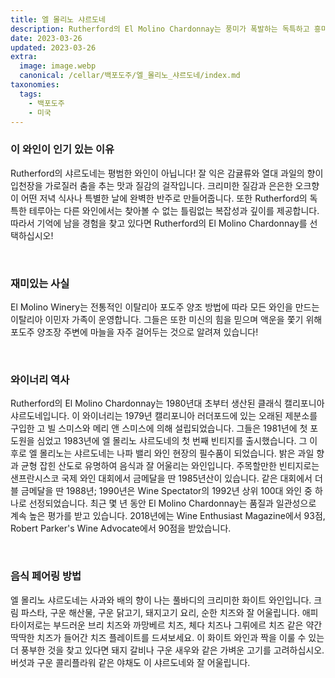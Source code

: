 ```yaml
---
title: 엘 몰리노 샤르도네
description: Rutherford의 El Molino Chardonnay는 풍미가 폭발하는 독특하고 흥미진진한 와인입니다. 이 풀바디 화이트 와인은 잘 익은 과일, 구운 오크, 크리미한 버터 향이 절묘한 균형을 이루고 있습니다. 열대 과일, 시트러스, 플로럴 노트의 독특한 향은 해산물 요리와 아름답게 어울리는 매력적인 부케를 제공합니다. 부드러운 질감과 복합적이면서도 조화로운 맛 프로필을 위해 이 러더포드 클래식을 즐겨보세요.
date: 2023-03-26
updated: 2023-03-26
extra:
  image: image.webp
  canonical: /cellar/백포도주/엘_몰리노_샤르도네/index.md
taxonomies:
  tags: 
    - 백포도주
    - 미국
---
```


### 이 와인이 인기 있는 이유

Rutherford의 샤르도네는 평범한 와인이 아닙니다! 잘 익은 감귤류와 열대 과일의 향이 입천장을 가로질러 춤을 추는 맛과 질감의 걸작입니다. 크리미한 질감과 은은한 오크향이 어떤 저녁 식사나 특별한 날에 완벽한 반주로 만들어줍니다. 또한 Rutherford의 독특한 테루아는 다른 와인에서는 찾아볼 수 없는 틀림없는 복잡성과 깊이를 제공합니다. 따라서 기억에 남을 경험을 찾고 있다면 Rutherford의 El Molino Chardonnay를 선택하십시오!

&nbsp;  

### 재미있는 사실

El Molino Winery는 전통적인 이탈리아 포도주 양조 방법에 따라 모든 와인을 만드는 이탈리아 이민자 가족이 운영합니다. 그들은 또한 미신의 힘을 믿으며 액운을 쫓기 위해 포도주 양조장 주변에 마늘을 자주 걸어두는 것으로 알려져 있습니다!

&nbsp;  

### 와이너리 역사

Rutherford의 El Molino Chardonnay는 1980년대 초부터 생산된 클래식 캘리포니아 샤르도네입니다. 이 와이너리는 1979년 캘리포니아 러더포드에 있는 오래된 제분소를 구입한 고 빌 스미스와 메리 앤 스미스에 의해 설립되었습니다. 그들은 1981년에 첫 포도원을 심었고 1983년에 엘 몰리노 샤르도네의 첫 번째 빈티지를 출시했습니다. 그 이후로 엘 몰리노는 샤르도네는 나파 밸리 와인 현장의 필수품이 되었습니다. 밝은 과일 향과 균형 잡힌 산도로 유명하여 음식과 잘 어울리는 와인입니다. 주목할만한 빈티지로는 샌프란시스코 국제 와인 대회에서 금메달을 딴 1985년산이 있습니다. 같은 대회에서 더블 금메달을 딴 1988년; 1990년은 Wine Spectator의 1992년 상위 100대 와인 중 하나로 선정되었습니다. 최근 몇 년 동안 El Molino Chardonnay는 품질과 일관성으로 계속 높은 평가를 받고 있습니다. 2018년에는 Wine Enthusiast Magazine에서 93점, Robert Parker's Wine Advocate에서 90점을 받았습니다.

&nbsp;  

### 음식 페어링 방법

엘 몰리노 샤르도네는 사과와 배의 향이 나는 풀바디의 크리미한 화이트 와인입니다. 크림 파스타, 구운 해산물, 구운 닭고기, 돼지고기 요리, 순한 치즈와 잘 어울립니다. 애피타이저로는 부드러운 브리 치즈와 까망베르 치즈, 체다 치즈나 그뤼에르 치즈 같은 약간 딱딱한 치즈가 들어간 치즈 플레이트를 드셔보세요. 이 화이트 와인과 짝을 이룰 수 있는 더 풍부한 것을 찾고 있다면 돼지 갈비나 구운 새우와 같은 가벼운 고기를 고려하십시오. 버섯과 구운 콜리플라워 같은 야채도 이 샤르도네와 잘 어울립니다.

&nbsp;  
